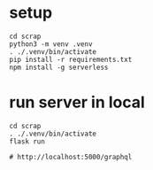 # setup
```shell script
cd scrap
python3 -m venv .venv
. ./.venv/bin/activate
pip install -r requirements.txt
npm install -g serverless
```

# run server in local
```shell script
cd scrap
. ./.venv/bin/activate
flask run

# http://localhost:5000/graphql
```